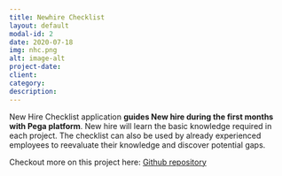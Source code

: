 ```yaml
---
title: Newhire Checklist
layout: default
modal-id: 2
date: 2020-07-18
img: nhc.png
alt: image-alt
project-date: 
client: 
category:
description:
---
```


New Hire Checklist application **guides New hire during the first months with Pega platform**. New hire will learn the basic knowledge required in each project. The checklist can also be used by already experienced employees to reevaluate their knowledge and discover potential gaps. 

Checkout more on this project here: [Github repository](https://github.com/kamiljaneczek/Newhire-Checklist)



